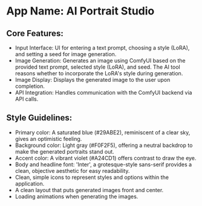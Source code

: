 # **App Name**: AI Portrait Studio

## Core Features:

- Input Interface: UI for entering a text prompt, choosing a style (LoRA), and setting a seed for image generation.
- Image Generation: Generates an image using ComfyUI based on the provided text prompt, selected style (LoRA), and seed. The AI tool reasons whether to incorporate the LoRA's style during generation.
- Image Display: Displays the generated image to the user upon completion.
- API Integration: Handles communication with the ComfyUI backend via API calls.

## Style Guidelines:

- Primary color: A saturated blue (#29ABE2), reminiscent of a clear sky, gives an optimistic feeling.
- Background color: Light gray (#F0F2F5), offering a neutral backdrop to make the generated portraits stand out.
- Accent color: A vibrant violet (#A24CD1) offers contrast to draw the eye.
- Body and headline font: 'Inter', a grotesque-style sans-serif provides a clean, objective aesthetic for easy readability.
- Clean, simple icons to represent styles and options within the application.
- A clean layout that puts generated images front and center.
- Loading animations when generating the images.